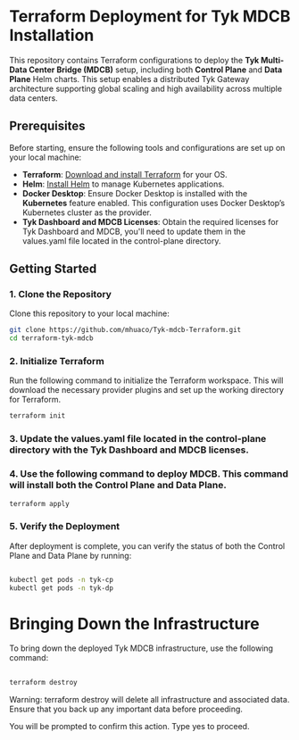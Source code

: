 # Terraform Deployment for Tyk MDCB Installation

This repository contains Terraform configurations to deploy the **Tyk Multi-Data Center Bridge (MDCB)** setup, including both **Control Plane** and **Data Plane** Helm charts. This setup enables a distributed Tyk Gateway architecture supporting global scaling and high availability across multiple data centers.

## Prerequisites

Before starting, ensure the following tools and configurations are set up on your local machine:

- **Terraform**: [Download and install Terraform](https://www.terraform.io/downloads) for your OS.
- **Helm**: [Install Helm](https://helm.sh/docs/intro/install/) to manage Kubernetes applications.
- **Docker Desktop**: Ensure Docker Desktop is installed with the **Kubernetes** feature enabled. This configuration uses Docker Desktop’s Kubernetes cluster as the provider.
- **Tyk Dashboard and MDCB Licenses**: Obtain the required licenses for Tyk Dashboard and MDCB, you'll need to update them in the values.yaml file located in the control-plane directory.

## Getting Started

### 1. Clone the Repository
Clone this repository to your local machine:

```bash
git clone https://github.com/mhuaco/Tyk-mdcb-Terraform.git
cd terraform-tyk-mdcb
```
### 2. Initialize Terraform
Run the following command to initialize the Terraform workspace. This will download the necessary provider plugins and set up the working directory for Terraform.

```bash
terraform init
```
### 3. Update the values.yaml file located in the control-plane directory with the Tyk Dashboard and MDCB licenses.

### 4. Use the following command to deploy MDCB. This command will install both the Control Plane and Data Plane.
```bash
terraform apply
```


### 5. Verify the Deployment
After deployment is complete, you can verify the status of both the Control Plane and Data Plane by running:

```bash

kubectl get pods -n tyk-cp
kubectl get pods -n tyk-dp
```


# Bringing Down the Infrastructure
To bring down the deployed Tyk MDCB infrastructure, use the following command:

```bash
 
terraform destroy
```
Warning: terraform destroy will delete all infrastructure and associated data. Ensure that you back up any important data before proceeding.

You will be prompted to confirm this action. Type yes to proceed.

